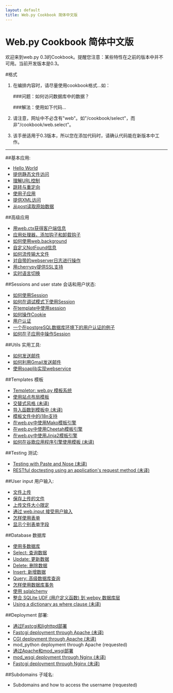 ```yaml
---
layout: default
title: Web.py Cookbook 简体中文版
---
```


# Web.py Cookbook 简体中文版

欢迎来到web.py 0.3的Cookbook。提醒您注意：某些特性在之前的版本中并不可用。当前开发版本是0.3。

#格式

1. 在编排内容时，请尽量使用cookbook格式...如：
    
    ###问题：如何访问数据库中的数据？
     
    ###解法：使用如下代码...

1. 请注意，网址中不必含有"web"。如"/cookbook/select"，而非"/cookbook/web.select"。

1. 该手册适用于0.3版本，所以您在添加代码时，请确认代码能在新版本中工作。

-------------------------------------------------

##基本应用:
* [Hello World](/helloworld/zh-cn)
* [提供静态文件访问](/staticfiles/zh-cn)
* [理解URL控制](/url_handling/zh-cn)
* [跳转与重定向](/redirect+seeother/zh-cn)
* [使用子应用](/subapp/zh-cn)
* [提供XML访问](/xmlfiles/zh-cn)
* [从post读取原始数据](/postbasic/zh-cn)

##高级应用
* [用web.ctx获得客户端信息](/ctx/zh-cn)
* [应用处理器，添加钩子和卸载钩子](/application_processors/zh-cn)
* [如何使用web.background](/background/zh-cn)
* [自定义NotFound信息](/custom_notfound/zh-cn)
* [如何流传输大文件](/streaming_large_files/zh-cn)
* [对自带的webserver日志进行操作](/logging/zh-cn)
* [用cherrypy提供SSL支持](/ssl/zh-cn)
* [实时语言切换](/runtime-language-switch/zh-cn)

##Sessions and user state 会话和用户状态:
* [如何使用Session](/sessions/zh-cn)
* [如何在调试模式下使用Session](/session_with_reloader/zh-cn)
* [在template中使用session](/session_in_template/zh-cn)
* [如何操作Cookie](/cookies/zh-cn)
* [用户认证](/userauth/zh-cn)
* [一个在postgreSQL数据库环境下的用户认证的例子](/userauthpgsql/zh-cn)
* [如何在子应用中操作Session](/sessions_with_subapp/zh-cn)


##Utils 实用工具:
* [如何发送邮件](/sendmail/zh-cn)
* [如何利用Gmail发送邮件](/sendmail_using_gmail/zh-cn)
* [使用soaplib实现webservice](/webservice/zh-cn)

##Templates 模板
* [Templetor: web.py 模板系统](http://webpy.org/docs/0.3/templetor/zh-cn)
* [使用站点布局模板](/layout_template/zh-cn)
* [交替式风格 (未译)](/alternating_style/zh-cn)
* [导入函数到模板中 (未译)](/template_import/zh-cn)
* [模板文件中的i18n支持](/i18n_support_in_template_file/zh-cn)
* [在web.py中使用Mako模板引擎 ](/template_mako/zh-cn)
* [在web.py中使用Cheetah模板引擎](/template_cheetah/zh-cn)
* [在web.py中使用Jinja2模板引擎](/template_jinja/zh-cn)
* [如何在谷歌应用程序引擎使用模板 (未译)](/templates_on_gae/zh-cn)

##Testing 测试:
* [Testing with Paste and Nose (未译)](/testing_with_paste_and_nose/zh-cn)
* [RESTful doctesting using an application's request method (未译)](/restful_doctesting_using_request/zh-cn)

##User input 用户输入:
* [文件上传](/fileupload/zh-cn)
* [保存上传的文件](/storeupload/zh-cn)
* [上传文件大小限定](/limiting_upload_size/zh-cn)
* [通过 web.input 接受用户输入](/input/zh-cn)
* [怎样使用表单](/forms/zh-cn)
* [显示个别表单字段](/form_fields/zh-cn)

##Database 数据库
* [使用多数据库](/multidbs/zh-cn)
* [Select: 查询数据](/select/zh-cn)
* [Update: 更新数据 ](/update/zh-cn)
* [Delete: 删除数据](/delete/zh-cn)
* [Insert: 新增数据](/Insert/zh-cn)
* [Query: 高级数据库查询](/query/zh-cn)
* [怎样使用数据库事务](/transactions/zh-cn)
* [使用 sqlalchemy](/sqlalchemy/zh-cn)
* [整合 SQLite UDF (用户定义函数) 到 webpy 数据库层](/sqlite-udf/zh-cn)
* [Using a dictionary as where clause (未译)](/where_dict/zh-cn)

##Deployment 部署:
* [通过Fastcgi和lighttpd部署](/fastcgi-lighttpd/zh-cn)
* [Fastcgi deployment through Apache (未译)](/fastcgi-apache/zh-cn) 
* [CGI deployment through Apache (未译)](/cgi-apache/zh-cn)
* mod_python deployment through Apache (requested)
* [通过Apache和mod_wsgi部署](/mod_wsgi-apache/zh-cn)
* [mod_wsgi deployment through Nginx (未译)](/mod_wsgi-nginx/zh-cn)
* [Fastcgi deployment through Nginx (未译)](/fastcgi-nginx/zh-cn)

##Subdomains 子域名:
* Subdomains and how to access the username (requested)